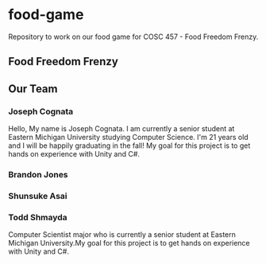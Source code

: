 # food-game
Repository to work on our food game for COSC 457 - Food Freedom Frenzy.

## Food Freedom Frenzy

## Our Team
### Joseph Cognata
Hello, My name is Joseph Cognata. I am currently a senior student at Eastern Michigan University studying Computer Science. I'm 21 years old and I will be happily graduating in the fall! My goal for this project is to get hands on experience with Unity and C#.

### Brandon Jones

### Shunsuke Asai

### Todd Shmayda
Computer Scientist major who is currently a senior student at Eastern Michigan University.My goal for this project is to get hands on experience with Unity and C#.